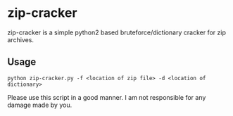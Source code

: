 # zip-cracker
zip-cracker is a simple python2 based bruteforce/dictionary cracker for zip archives.
## Usage
    python zip-cracker.py -f <location of zip file> -d <location of dictionary>

Please use this script in a good manner. I am not responsible for any damage made by you.

